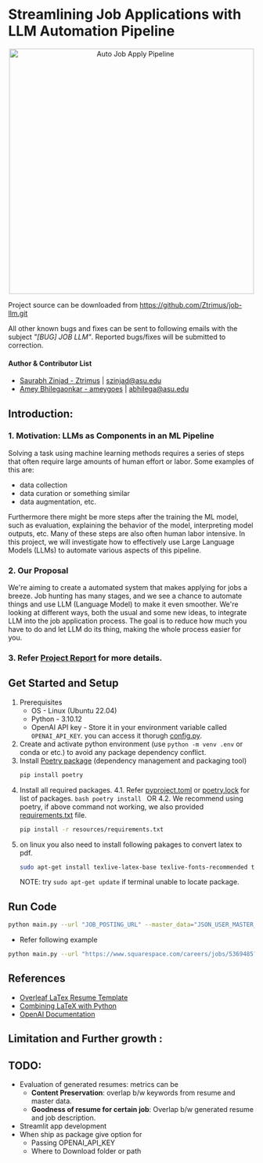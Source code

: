 # Streamlining Job Applications with LLM Automation Pipeline

<p align="center">
<img src="https://raw.githubusercontent.com/Ztrimus/job-llm/main/resources/auto_job_apply_workflow.png?token=GHSAT0AAAAAACHNE2LVFGFGEZTWLCOA5WOIZLRLEMA" alt="Auto Job Apply Pipeline" width="auto" height="500">
  <!-- <img src="resources/auto_job_apply_workflow.png" alt="Auto Job Apply Pipeline" width="auto" height="500"> -->
</p>

Project source can be downloaded from https://github.com/Ztrimus/job-llm.git

All other known bugs and fixes can be sent to following emails with the subject _"[BUG] JOB LLM"_. Reported bugs/fixes will be submitted to correction.

#### Author & Contributor List

-   [Saurabh Zinjad - Ztrimus](https://linkedin.com/in/saurabhzinjad) | szinjad@asu.edu
-   [Amey Bhilegaonkar - ameygoes](https://www.linkedin.com/in/amey-bhilegaonkar/) | abhilega@asu.edu

## Introduction:

### 1. Motivation: LLMs as Components in an ML Pipeline

Solving a task using machine learning methods requires a series of steps that often require large amounts of human effort or labor. Some examples of this are:

-   data collection
-   data curation or something similar
-   data augmentation, etc.

Furthermore there might be more steps after the training the ML model, such as evaluation, explaining the behavior of the model,
interpreting model outputs, etc. Many of these steps are also often human labor intensive. In this project, we will investigate how to effectively use Large Language Models (LLMs) to automate various aspects of this pipeline.

### 2. Our Proposal

We're aiming to create a automated system that makes applying for jobs a breeze. Job hunting has many stages, and we see a chance to automate things and use LLM (Language Model) to make it even smoother. We're looking at different ways, both the usual and some new ideas, to integrate LLM into the job application process. The goal is to reduce how much you have to do and let LLM do its thing, making the whole process easier for you.

### 3. Refer [Project Report](./resources/Project%20Report.pdf) for more details.

## Get Started and Setup

1. Prerequisites
    - OS - Linux (Ubuntu 22.04)
    - Python - 3.10.12
    - OpenAI API key - Store it in your environment variable called `OPENAI_API_KEY`. you can access it thorugh [config.py](./zlm/config.py).
2. Create and activate python environment (use `python -m venv .env` or conda or etc.) to avoid any package dependency conflict.
3. Install [Poetry package](https://python-poetry.org/docs/basic-usage/) (dependency management and packaging tool)
    ```bash
    pip install poetry
    ```
4. Install all required packages.
   4.1. Refer [pyproject.toml](pyproject.toml) or [poetry.lock](poetry.lock) for list of packages.
   `bash
    poetry install
    `
   OR
   4.2. We recommend using poetry, if above command not working, we also provided [requirements.txt](resources/requirements.txt) file.
    ```bash
    pip install -r resources/requirements.txt
    ```
5. on linux you also need to install following pakages to convert latex to pdf.
    ```bash
    sudo apt-get install texlive-latex-base texlive-fonts-recommended texlive-fonts-extra
    ```
    NOTE: try `sudo apt-get update` if terminal unable to locate package.

## Run Code

```bash
python main.py --url "JOB_POSTING_URL" --master_data="JSON_USER_MASTER_DATA"
```

-   Refer following example

```bash
python main.py --url "https://www.squarespace.com/careers/jobs/5369485?ref=Simplify" --master_data="master_data/user_profile.json"
```

## References

-   [Overleaf LaTex Resume Template](https://www.overleaf.com/latex/templates/jakes-resume-anonymous/cstpnrbkhndn)
-   [Combining LaTeX with Python](https://tug.org/tug2019/slides/slides-ziegenhagen-python.pdf)
-   [OpenAI Documentation](https://platform.openai.com/docs/api-reference/chat/create)

## Limitation and Further growth :

## TODO:

-   Evaluation of generated resumes: metrics can be
    -   **Content Preservation**: overlap b/w keywords from resume and master data.
    -   **Goodness of resume for certain job**: Overlap b/w generated resume and job description.
-   Streamlit app development
-   When ship as package give option for
    -   Passing OPENAI_API_KEY
    -   Where to Download folder or path
